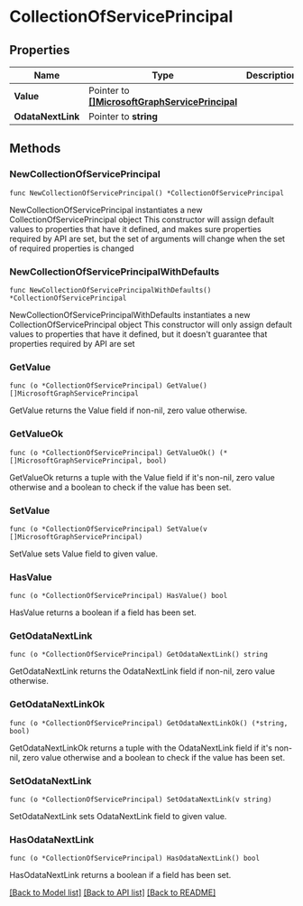 # CollectionOfServicePrincipal

## Properties

Name | Type | Description | Notes
------------ | ------------- | ------------- | -------------
**Value** | Pointer to [**[]MicrosoftGraphServicePrincipal**](MicrosoftGraphServicePrincipal.md) |  | [optional] 
**OdataNextLink** | Pointer to **string** |  | [optional] 

## Methods

### NewCollectionOfServicePrincipal

`func NewCollectionOfServicePrincipal() *CollectionOfServicePrincipal`

NewCollectionOfServicePrincipal instantiates a new CollectionOfServicePrincipal object
This constructor will assign default values to properties that have it defined,
and makes sure properties required by API are set, but the set of arguments
will change when the set of required properties is changed

### NewCollectionOfServicePrincipalWithDefaults

`func NewCollectionOfServicePrincipalWithDefaults() *CollectionOfServicePrincipal`

NewCollectionOfServicePrincipalWithDefaults instantiates a new CollectionOfServicePrincipal object
This constructor will only assign default values to properties that have it defined,
but it doesn't guarantee that properties required by API are set

### GetValue

`func (o *CollectionOfServicePrincipal) GetValue() []MicrosoftGraphServicePrincipal`

GetValue returns the Value field if non-nil, zero value otherwise.

### GetValueOk

`func (o *CollectionOfServicePrincipal) GetValueOk() (*[]MicrosoftGraphServicePrincipal, bool)`

GetValueOk returns a tuple with the Value field if it's non-nil, zero value otherwise
and a boolean to check if the value has been set.

### SetValue

`func (o *CollectionOfServicePrincipal) SetValue(v []MicrosoftGraphServicePrincipal)`

SetValue sets Value field to given value.

### HasValue

`func (o *CollectionOfServicePrincipal) HasValue() bool`

HasValue returns a boolean if a field has been set.

### GetOdataNextLink

`func (o *CollectionOfServicePrincipal) GetOdataNextLink() string`

GetOdataNextLink returns the OdataNextLink field if non-nil, zero value otherwise.

### GetOdataNextLinkOk

`func (o *CollectionOfServicePrincipal) GetOdataNextLinkOk() (*string, bool)`

GetOdataNextLinkOk returns a tuple with the OdataNextLink field if it's non-nil, zero value otherwise
and a boolean to check if the value has been set.

### SetOdataNextLink

`func (o *CollectionOfServicePrincipal) SetOdataNextLink(v string)`

SetOdataNextLink sets OdataNextLink field to given value.

### HasOdataNextLink

`func (o *CollectionOfServicePrincipal) HasOdataNextLink() bool`

HasOdataNextLink returns a boolean if a field has been set.


[[Back to Model list]](../README.md#documentation-for-models) [[Back to API list]](../README.md#documentation-for-api-endpoints) [[Back to README]](../README.md)


